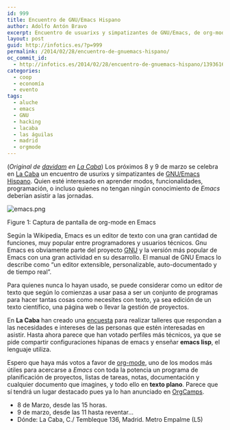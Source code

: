 ```yaml
---
id: 999
title: Encuentro de GNU/Emacs Hispano
author: Adolfo Antón Bravo
excerpt: Encuentro de usuarixs y simpatizantes de GNU/Emacs, de org-mode y de Emacs Lisp en Aluche, Madrid.
layout: post
guid: http://infotics.es/?p=999
permalink: /2014/02/28/encuentro-de-gnuemacs-hispano/
oc_commit_id:
  - http://infotics.es/2014/02/28/encuentro-de-gnuemacs-hispano/1393616724
categories:
  - coop
  - economía
  - evento
tags:
  - aluche
  - emacs
  - GNU
  - hacking
  - lacaba
  - las águilas
  - madrid
  - orgmode
---
```

(*Original de [davidam][1] en [La Caba][2]*) Los próximos 8 y 9 de marzo se celebra en [La Caba][3] un encuentro de usurixs y simpatizantes de [GNU/Emacs Hispano][4]. Quien esté interesado en aprender modos, funcionalidades, programación, o incluso quienes no tengan ningún conocimiento de *Emacs* deberían asistir a las jornadas. 

<div id="capturaorgmode" class="figure">
  <p>
    <img src="http://i2.wp.com/infotics.es/files/2014/02/emacs.png?w=660" alt="emacs.png" data-recalc-dims="1" />
  </p>
  
  <p>
    <span class="figure-number">Figure 1:</span> Captura de pantalla de org-mode en Emacs
  </p></p>
</div>

Según la Wikipedia, Emacs es un editor de texto con una gran cantidad de funciones, muy popular entre programadores y usuarios técnicos. Gnu Emacs es obviamente parte del proyecto [GNU][5] y la versión más popular de Emacs con una gran actividad en su desarrollo. El manual de GNU Emacs lo describe como &#8220;un editor extensible, personalizable, auto-documentado y de tiempo real&#8221;. 

Para quienes nunca lo hayan usado, se puede considerar como un editor de texto que según lo comienzas a usar pasa a ser un conjunto de programas para hacer tantas cosas como necesites con texto, ya sea edición de un texto científico, una página web o llevar la gestión de proyectos. 

En **La Caba** han creado una [encuesta][6] para realizar talleres que respondan a las necesidades e intereses de las personas que estén interesadas en asistir. Hasta ahora parece que han votado perfiles más técnicos, ya que se pide compartir configuraciones hipanas de emacs y enseñar **emacs lisp**, el lenguaje utiliza. 

Espero que haya más votos a favor de [org-mode][7], uno de los modos más útiles para acercarse a *Emacs* con toda la potencia un programa de planificación de proyectos, listas de tareas, notas, documentación y cualquier documento que imagines, y todo ello en **texto plano**. Parece que sí tendrá un lugar destacado pues ya lo han anunciado en [OrgCamps][8]. 

<ul class="org-ul">
  <li>
    8 de Marzo, desde las 15 horas.
  </li>
  <li>
    9 de marzo, desde las 11 hasta reventar&#x2026;
  </li>
  <li>
    Dónde: La Caba, C./ Tembleque 136, Madrid. Metro Empalme (L5)
  </li>
</ul>

 [1]: http://www.davidam.com/
 [2]: http://www.atlacaba.net/node/12
 [3]: http://www.lacaba.net/
 [4]: http://www.emacswiki.org/emacs-es
 [5]: http://www.gnu.org
 [6]: http://atlacaba.net/node/11
 [7]: http://orgmode.org/
 [8]: http://orgmode.org/worg/orgcamps.html